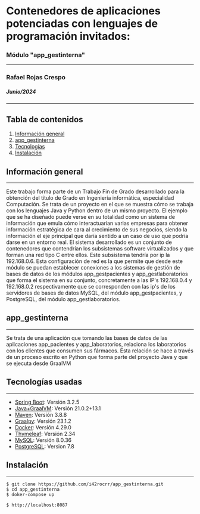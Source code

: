 # Contenedores de aplicaciones potenciadas con lenguajes de programación invitados: 
### Módulo "app_gestinterna"
***

### Rafael Rojas Crespo
#####  Junio/2024

***
## Tabla de contenidos
1. [Información general](#info-general)
2. [app_gestinterna](#app_gestinterna)
3. [Tecnologías](#tecnologías)
4. [Instalación](#instalación)


## Información general
***
Este trabajo forma parte de un Trabajo Fin de Grado desarrollado para la obtención del título de Grado en Ingeniería informática, especialidad Computación.
Se trata de un proyecto en el que se muestra cómo se trabaja con los lenguajes Java y Python dentro de un mismo proyecto.
El ejemplo que se ha diseñado puede verse en su totalidad como un sistema de información que emula cómo interactuarían varias empresas
para obtener información estratégica de cara al crecimiento de sus negocios, siendo la información el eje principal que daría sentido a un caso de uso
que podría darse en un entorno real.
El sistema desarrollado es un conjunto de contenedores que contendrían los subsistemas software virtualizados y que forman una red tipo C entre ellos.
Este subsistema tendría por ip la 192.168.0.6.
Esta configuración de red es la que permite que desde este módulo se puedan establecer conexiones a los sistemas de gestión de bases de datos
de los módulos app_gestpacientes y app_gestlaboratorios que forma el sistema en su conjunto, concretamente a las IP's 192.168.0.4 y 192.168.0.2 
respectivamente que se corresponden con las ip's de los servidores de bases de datos MySQL, del módulo app_gestpacientes, y PostgreSQL,
del módulo app_gestlaboratorios.

## app_gestinterna
***
Se trata de una aplicación que tomando las bases de datos de las aplicaciones
app_pacientes y app_laboratorios, relaciona los laboratorios con los clientes
que consumen sus fármacos. Esta relación se hace a través de un proceso escrito en
Python que forma parte del proyecto Java y que se ejecuta desde GraalVM

## Tecnologías usadas
***
* [Spring Boot](https://example.com): Versión 3.2.5
* [Java+GraalVM](https://www.graalvm.org/): Versión 21.0.2+13.1
* [Maven](https://maven.apache.org/): Versión 3.8.8
* [Graalpy](https://github.com/oracle/graalpython): Versión 23.1.2
* [Docker](https://www.docker.com/): Versión 4.29.0
* [Thymeleaf](www.thymeleaf.org): Versión 2.34
* [MySQL](https://www.mysql.com/): Versión 8.0.36
* [PostgreSQL](https://www.mysql.com/): Version 7.8


## Instalación
***
```
$ git clone https://github.com/i42rocrr/app_gestinterna.git
$ cd app_gestinterna
$ doker-compose up

$ http://localhost:8087
```

